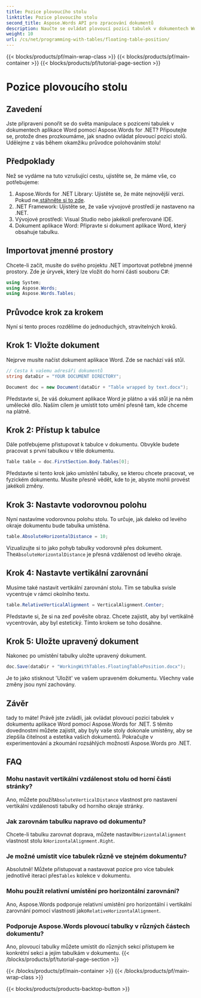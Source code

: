 ```yaml
---
title: Pozice plovoucího stolu
linktitle: Pozice plovoucího stolu
second_title: Aspose.Words API pro zpracování dokumentů
description: Naučte se ovládat plovoucí pozici tabulek v dokumentech Word pomocí Aspose.Words for .NET pomocí našeho podrobného průvodce krok za krokem.
weight: 10
url: /cs/net/programming-with-tables/floating-table-position/
---
```


{{< blocks/products/pf/main-wrap-class >}}
{{< blocks/products/pf/main-container >}}
{{< blocks/products/pf/tutorial-page-section >}}

# Pozice plovoucího stolu

## Zavedení

Jste připraveni ponořit se do světa manipulace s pozicemi tabulek v dokumentech aplikace Word pomocí Aspose.Words for .NET? Připoutejte se, protože dnes prozkoumáme, jak snadno ovládat plovoucí pozici stolů. Udělejme z vás během okamžiku průvodce polohováním stolu!

## Předpoklady

Než se vydáme na tuto vzrušující cestu, ujistěte se, že máme vše, co potřebujeme:

1. Aspose.Words for .NET Library: Ujistěte se, že máte nejnovější verzi. Pokud ne,[stáhněte si to zde](https://releases.aspose.com/words/net/).
2. .NET Framework: Ujistěte se, že vaše vývojové prostředí je nastaveno na .NET.
3. Vývojové prostředí: Visual Studio nebo jakékoli preferované IDE.
4. Dokument aplikace Word: Připravte si dokument aplikace Word, který obsahuje tabulku.

## Importovat jmenné prostory

Chcete-li začít, musíte do svého projektu .NET importovat potřebné jmenné prostory. Zde je úryvek, který lze vložit do horní části souboru C#:

```csharp
using System;
using Aspose.Words;
using Aspose.Words.Tables;
```

## Průvodce krok za krokem

Nyní si tento proces rozdělíme do jednoduchých, stravitelných kroků.

## Krok 1: Vložte dokument

Nejprve musíte načíst dokument aplikace Word. Zde se nachází váš stůl.

```csharp
// Cesta k vašemu adresáři dokumentů
string dataDir = "YOUR DOCUMENT DIRECTORY";

Document doc = new Document(dataDir + "Table wrapped by text.docx");
```

Představte si, že váš dokument aplikace Word je plátno a váš stůl je na něm umělecké dílo. Naším cílem je umístit toto umění přesně tam, kde chceme na plátně.

## Krok 2: Přístup k tabulce

Dále potřebujeme přistupovat k tabulce v dokumentu. Obvykle budete pracovat s první tabulkou v těle dokumentu.

```csharp
Table table = doc.FirstSection.Body.Tables[0];
```

Představte si tento krok jako umístění tabulky, se kterou chcete pracovat, ve fyzickém dokumentu. Musíte přesně vědět, kde to je, abyste mohli provést jakékoli změny.

## Krok 3: Nastavte vodorovnou polohu

Nyní nastavíme vodorovnou polohu stolu. To určuje, jak daleko od levého okraje dokumentu bude tabulka umístěna.

```csharp
table.AbsoluteHorizontalDistance = 10;
```

 Vizualizujte si to jako pohyb tabulky vodorovně přes dokument. The`AbsoluteHorizontalDistance` je přesná vzdálenost od levého okraje.

## Krok 4: Nastavte vertikální zarovnání

Musíme také nastavit vertikální zarovnání stolu. Tím se tabulka svisle vycentruje v rámci okolního textu.

```csharp
table.RelativeVerticalAlignment = VerticalAlignment.Center;
```

Představte si, že si na zeď pověsíte obraz. Chcete zajistit, aby byl vertikálně vycentrován, aby byl estetický. Tímto krokem se toho dosáhne.

## Krok 5: Uložte upravený dokument

Nakonec po umístění tabulky uložte upravený dokument.

```csharp
doc.Save(dataDir + "WorkingWithTables.FloatingTablePosition.docx");
```

Je to jako stisknout 'Uložit' ve vašem upraveném dokumentu. Všechny vaše změny jsou nyní zachovány.

## Závěr

tady to máte! Právě jste zvládli, jak ovládat plovoucí pozici tabulek v dokumentu aplikace Word pomocí Aspose.Words for .NET. S těmito dovednostmi můžete zajistit, aby byly vaše stoly dokonale umístěny, aby se zlepšila čitelnost a estetika vašich dokumentů. Pokračujte v experimentování a zkoumání rozsáhlých možností Aspose.Words pro .NET.

## FAQ

### Mohu nastavit vertikální vzdálenost stolu od horní části stránky?

 Ano, můžete použít`AbsoluteVerticalDistance` vlastnost pro nastavení vertikální vzdálenosti tabulky od horního okraje stránky.

### Jak zarovnám tabulku napravo od dokumentu?

 Chcete-li tabulku zarovnat doprava, můžete nastavit`HorizontalAlignment` vlastnost stolu k`HorizontalAlignment.Right`.

### Je možné umístit více tabulek různě ve stejném dokumentu?

 Absolutně! Můžete přistupovat a nastavovat pozice pro více tabulek jednotlivě iterací přes`Tables` kolekce v dokumentu.

### Mohu použít relativní umístění pro horizontální zarovnání?

Ano, Aspose.Words podporuje relativní umístění pro horizontální i vertikální zarovnání pomocí vlastností jako`RelativeHorizontalAlignment`.

### Podporuje Aspose.Words plovoucí tabulky v různých částech dokumentu?

Ano, plovoucí tabulky můžete umístit do různých sekcí přístupem ke konkrétní sekci a jejím tabulkám v dokumentu.
{{< /blocks/products/pf/tutorial-page-section >}}

{{< /blocks/products/pf/main-container >}}
{{< /blocks/products/pf/main-wrap-class >}}

{{< blocks/products/products-backtop-button >}}
